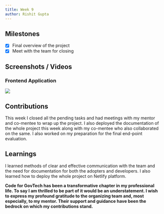 ```yaml
---
title: Week 9
author: Rishit Gupta   
---
```


## Milestones
- [X] Final overview of the project 
- [X] Meet with the team for closing  

## Screenshots / Videos 

### Frontend Application 
![](https://i.postimg.cc/rsF5ZNbn/Screenshot-2023-08-28-090003.png)

## Contributions
This week I closed all the pending tasks and had meetings with my mentor and co-mentee to wrap up the project. I also deployed the documentation of the whole project this week along with my co-mentee who also collaborated on the same. I also worked on my preparation for the final end-point evaluation.  

## Learnings
I learned methods of clear and effective communication with the team and the need for documentation for both the adopters and developers. I also learned how to deploy the whole project on Netlify platform. </br>

**Code for GovTech has been a transformative chapter in my professional life. To say I am thrilled to be part of it would be an understatement. I wish to express my profound gratitude to the organizing team and, most especially, to my mentor. Their support and guidance have been the bedrock on which my contributions stand.**
